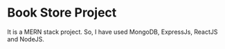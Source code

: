 # Book Store Project

It is a MERN stack project.
So, I have used MongoDB, ExpressJs, ReactJS and NodeJS.
